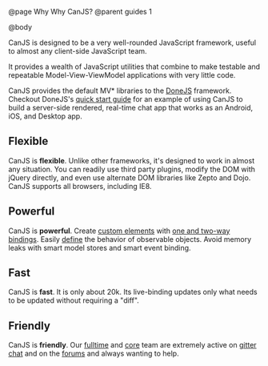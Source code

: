 @page Why Why CanJS?
@parent guides 1

@body

CanJS is designed to be a very well-rounded JavaScript framework, useful to almost any client-side JavaScript
team. 

It provides a wealth of JavaScript utilities that combine to make testable and repeatable Model-View-ViewModel
applications with very little code.  

CanJS provides the default MV\* libraries to the [DoneJS](http://donejs.com) framework.  Checkout DoneJS's [quick
start guide](http://donejs.com/Guide.html) for an example of using CanJS to build a server-side rendered, real-time
chat app that works as an Android, iOS, and Desktop app. 

<h2 id="Flexible">Flexible</h2>

CanJS is __flexible__. Unlike other frameworks, it's designed to work in almost any situation.  You can readily use third party plugins,
modify the DOM with jQuery directly, and even use alternate DOM libraries like Zepto and Dojo. CanJS supports all browsers, including IE8.

<h2 id="Powerful">Powerful</h2>

CanJS is __powerful__. Create [custom elements](../docs/can.Component.html) with [one and two-way bindings](/docs/can.view.bindings.html). 
Easily [define](../docs/can.Map.prototype.define.html) the behavior of observable objects. Avoid memory leaks with smart model stores and smart event
binding.  

<h2 id="Fast">Fast</h2>

CanJS is __fast__. It is only about 20k. Its live-binding updates only what needs to be updated without requiring a
"diff".  


<h2 id="Friendly">Friendly</h2>

CanJS is __friendly__.  Our [fulltime](http://donejs.com/About.html#section=section_Fulltimeteam) and 
[core](http://donejs.com/About.html#section=section_Coreteam) team are extremely active on 
[gitter chat](https://gitter.im/canjs/canjs) and on the [forums](http://forums.donejs.com/c/canjs) and
always wanting to help.